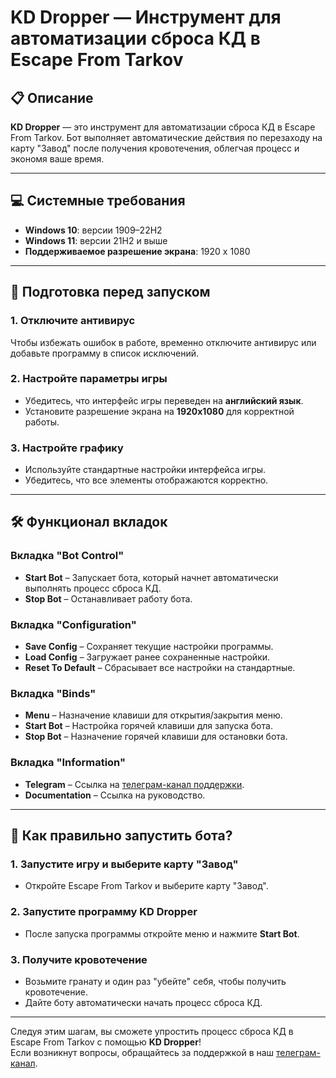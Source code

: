 # KD Dropper — Инструмент для автоматизации сброса КД в Escape From Tarkov

## 📋 Описание
**KD Dropper** — это инструмент для автоматизации сброса КД в Escape From Tarkov. Бот выполняет автоматические действия по перезаходу на карту "Завод" после получения кровотечения, облегчая процесс и экономя ваше время.

---

## 💻 Системные требования
- **Windows 10**: версии 1909–22H2
- **Windows 11**: версии 21H2 и выше
- **Поддерживаемое разрешение экрана**: 1920 x 1080

---

## 🔧 Подготовка перед запуском

### 1. Отключите антивирус
Чтобы избежать ошибок в работе, временно отключите антивирус или добавьте программу в список исключений.

### 2. Настройте параметры игры
- Убедитесь, что интерфейс игры переведен на **английский язык**.
- Установите разрешение экрана на **1920x1080** для корректной работы.

### 3. Настройте графику
- Используйте стандартные настройки интерфейса игры.
- Убедитесь, что все элементы отображаются корректно.

---

## 🛠 Функционал вкладок

### Вкладка "Bot Control"
- **Start Bot** – Запускает бота, который начнет автоматически выполнять процесс сброса КД.
- **Stop Bot** – Останавливает работу бота.

### Вкладка "Configuration"
- **Save Config** – Сохраняет текущие настройки программы.
- **Load Config** – Загружает ранее сохраненные настройки.
- **Reset To Default** – Сбрасывает все настройки на стандартные.

### Вкладка "Binds"
- **Menu** – Назначение клавиши для открытия/закрытия меню.
- **Start Bot** – Настройка горячей клавиши для запуска бота.
- **Stop Bot** – Назначение горячей клавиши для остановки бота.

### Вкладка "Information"
- **Telegram** – Ссылка на [телеграм-канал поддержки](https://t.me/CodeRaidersInformation).
- **Documentation** – Ссылка на руководство.

---

## 🚀 Как правильно запустить бота?

### 1. Запустите игру и выберите карту "Завод"
- Откройте Escape From Tarkov и выберите карту "Завод".

### 2. Запустите программу KD Dropper
- После запуска программы откройте меню и нажмите **Start Bot**.

### 3. Получите кровотечение
- Возьмите гранату и один раз "убейте" себя, чтобы получить кровотечение.
- Дайте боту автоматически начать процесс сброса КД.

---

Следуя этим шагам, вы сможете упростить процесс сброса КД в Escape From Tarkov с помощью **KD Dropper**!  
Если возникнут вопросы, обращайтесь за поддержкой в наш [телеграм-канал](https://t.me/CodeRaidersInformation).
